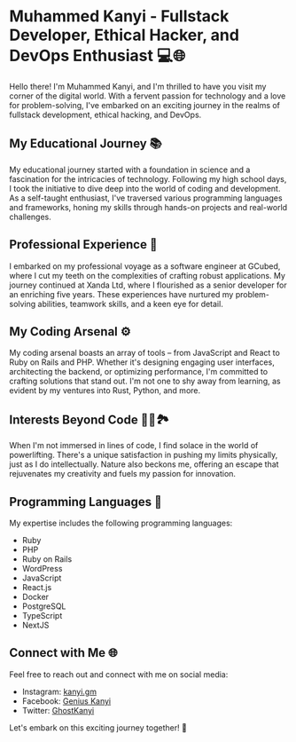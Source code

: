 # Muhammed Kanyi - Fullstack Developer, Ethical Hacker, and DevOps Enthusiast 💻🌐

Hello there! I'm Muhammed Kanyi, and I'm thrilled to have you visit my corner of the digital world. With a fervent passion for technology and a love for problem-solving, I've embarked on an exciting journey in the realms of fullstack development, ethical hacking, and DevOps.

## My Educational Journey 📚

My educational journey started with a foundation in science and a fascination for the intricacies of technology. Following my high school days, I took the initiative to dive deep into the world of coding and development. As a self-taught enthusiast, I've traversed various programming languages and frameworks, honing my skills through hands-on projects and real-world challenges.

## Professional Experience 👔

I embarked on my professional voyage as a software engineer at GCubed, where I cut my teeth on the complexities of crafting robust applications. My journey continued at Xanda Ltd, where I flourished as a senior developer for an enriching five years. These experiences have nurtured my problem-solving abilities, teamwork skills, and a keen eye for detail.

## My Coding Arsenal ⚙️

My coding arsenal boasts an array of tools – from JavaScript and React to Ruby on Rails and PHP. Whether it's designing engaging user interfaces, architecting the backend, or optimizing performance, I'm committed to crafting solutions that stand out. I'm not one to shy away from learning, as evident by my ventures into Rust, Python, and more.

## Interests Beyond Code 🏋️‍♂️🏞️

When I'm not immersed in lines of code, I find solace in the world of powerlifting. There's a unique satisfaction in pushing my limits physically, just as I do intellectually. Nature also beckons me, offering an escape that rejuvenates my creativity and fuels my passion for innovation.

## Programming Languages 🚀

My expertise includes the following programming languages:

- Ruby
- PHP
- Ruby on Rails
- WordPress
- JavaScript
- React.js
- Docker
- PostgreSQL
- TypeScript
- NextJS

## Connect with Me 🌐

Feel free to reach out and connect with me on social media:

- Instagram: [kanyi.gm](https://www.instagram.com/kanyi.gm/)
- Facebook: [Genius Kanyi](https://www.facebook.com/genius.kanyi)
- Twitter: [GhostKanyi](https://twitter.com/ghostkanyi)

Let's embark on this exciting journey together! 🚀